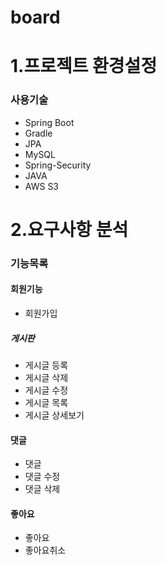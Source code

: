 # board

# 1.프로젝트 환경설정

### 사용기술

* Spring Boot
* Gradle
* JPA
* MySQL
* Spring-Security
* JAVA
* AWS S3


# 2.요구사항 분석

### 기능목록

#### 회원기능
* 회원가입

##### 게시판
* 게시글 등록
* 게시글 삭제
* 게시글 수정
* 게시글 목록
* 게시글 상세보기

#### 댓글
* 댓글
* 댓글 수정
* 댓글 삭제

#### 좋아요
* 좋아요
* 좋아요취소
